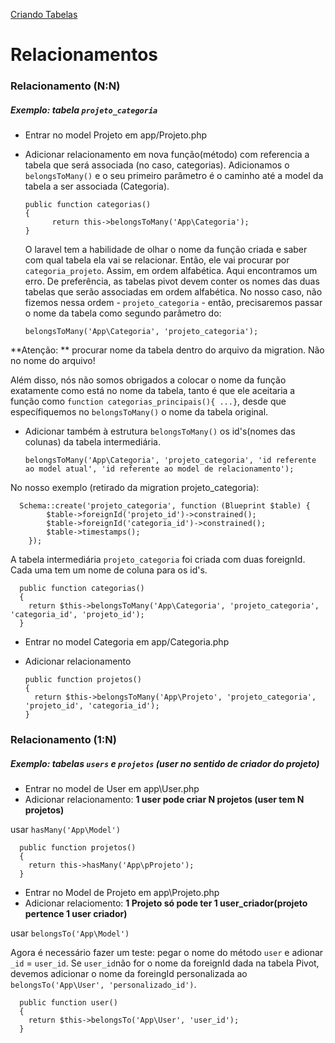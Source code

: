 [Criando Tabelas](https://github.com/amandamcmolina/laravel/blob/master/criandoTabelasLaravel.md)

# Relacionamentos

### Relacionamento (N:N)
##### Exemplo: tabela `projeto_categoria`

- Entrar no model Projeto em app/Projeto.php
- Adicionar relacionamento em nova função(método) com referencia a tabela que será associada (no caso, categorias). Adicionamos o `belongsToMany()` e o seu primeiro parâmetro é o caminho até a model da tabela a ser associada (Categoria).
      
      public function categorias()
      {
            return this->belongsToMany('App\Categoria');
      }
      
   O laravel tem a habilidade de olhar o nome da função criada e saber com qual tabela ela vai se relacionar. Então, ele vai procurar por `categoria_projeto`. Assim, em ordem alfabética. Aqui encontramos um erro. De preferência, as tabelas pivot devem conter os nomes das duas tabelas que serão associadas em ordem alfabética.
   No nosso caso, não fizemos nessa ordem -  `projeto_categoria` -  então, precisaremos passar o nome da tabela como segundo parâmetro 
   do: 
   
      belongsToMany('App\Categoria', 'projeto_categoria');
 **Atenção: ** procurar nome da tabela dentro do arquivo da migration. Não no nome do arquivo!
 
 Além disso, nós não somos obrigados a colocar o nome da função exatamente como está no nome da tabela, tanto é que      ele aceitaria a função como `function categorias_principais(){ ...}`, desde que específiquemos no `belongsToMany()` o nome da tabela original. 
- Adicionar também à estrutura `belongsToMany()` os id's(nomes das colunas) da tabela intermediária. 

      belongsToMany('App\Categoria', 'projeto_categoria', 'id referente ao model atual', 'id referente ao model de relacionamento');

No nosso exemplo (retirado da migration projeto_categoria):
      
      Schema::create('projeto_categoria', function (Blueprint $table) {
            $table->foreignId('projeto_id')->constrained();
            $table->foreignId('categoria_id')->constrained();
            $table->timestamps();
        });
A tabela intermediária `projeto_categoria` foi criada com duas foreignId. Cada uma tem um nome de coluna para os id's.

      public function categorias()
      {
        return $this->belongsToMany('App\Categoria', 'projeto_categoria', 'categoria_id', 'projeto_id');
      }
      
- Entrar no model Categoria em app/Categoria.php
- Adicionar relacionamento

      public function projetos()
      {
        return $this->belongsToMany('App\Projeto', 'projeto_categoria', 'projeto_id', 'categoria_id');
      }
      
### Relacionamento (1:N)
##### Exemplo: tabelas `users` e `projetos` (user no sentido de criador do projeto)

- Entrar no model de User em app\User.php
- Adicionar relacionamento: **1 user pode criar N projetos (user tem N projetos)**

usar `hasMany('App\Model')`
  
      public function projetos()
      {
        return this->hasMany('App\pProjeto');
      }
- Entrar no Model de Projeto em app\Projeto.php
- Adicionar relaciomento: **1 Projeto só pode ter 1 user_criador(projeto pertence 1 user criador)**

usar `belongsTo('App\Model')`

Agora é necessário fazer um teste: pegar o nome do método `user` e adionar `_id` = `user_id`. Se `user_id`não for o nome da foreignId dada na tabela Pivot, 
devemos adicionar o nome da foreingId personalizada ao `belongsTo('App\User', 'personalizado_id')`.

      public function user()
      {
        return $this->belongsTo('App\User', 'user_id');
      }

  
